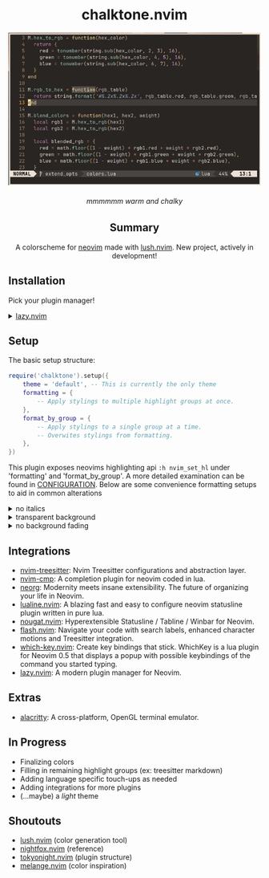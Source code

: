<div align='center'>

# chalktone.nvim

![chalktone_demo](/assets/chalktone_1.png)

###### mmmmmm warm and chalky

## Summary

A colorscheme for [neovim](https://neovim.io/) made with [lush.nvim](https://github.com/rktjmp/lush.nvim). New project, actively in development!

</div>

## Installation

Pick your plugin manager!


<details>
<summary><a href='https://github.com/folke/lazy.nvim'>lazy.nvim</a></summary>

```lua
'daneofmanythings/chalktone.nvim',
priority = 1000,
lazy = false,
config = function()
    require('chalktone').setup()
    vim.g.colorscheme('chalktone')
end
```
</details>


## Setup

The basic setup structure:
```lua
require('chalktone').setup({
    theme = 'default', -- This is currently the only theme
    formatting = {
        -- Apply stylings to multiple highlight groups at once.
    },
    format_by_group = {
        -- Apply stylings to a single group at a time. 
        -- Overwites stylings from formatting. 
    },
})
```

This plugin exposes neovims highlighting api `:h nvim_set_hl` under 'formatting' and 'format_by_group'.
A more detailed examination can be found in [CONFIGURATION](./CONFIGURTION.md). Below are some convenience formatting
setups to aid in common alterations

<details>
<summary>no italics</summary>

```lua
...
    formatting = {
        builtin_strings = {
            styling = { italic = false },
        },
    },
...

```
</details>

<details>
<summary>transparent background</summary>

```lua
...
    formatting = {
        builtin_transparent = {
            styling = { bg = 'None' },
        },
    },
...
```
</details>

<details>
<summary>no background fading</summary>

```lua
...
    formatting = {
        builtin_bg_fading = {
            styling = { link = 'Normal' },
        },
    },
...
```

</details>

## Integrations

- [nvim-treesitter](https://github.com/nvim-treesitter/nvim-treesitter): Nvim Treesitter configurations and abstraction layer.
- [nvim-cmp](https://github.com/hrsh7th/nvim-cmp): A completion plugin for neovim coded in lua.
- [neorg](https://github.com/nvim-neorg/neorg/tree/main): Modernity meets insane extensibility. The future of organizing your life in Neovim.
- [lualine.nvim](https://github.com/nvim-lualine/lualine.nvim): A blazing fast and easy to configure neovim statusline plugin written in pure lua.
- [nougat.nvim](https://github.com/MunifTanjim/nougat.nvim/tree/main): Hyperextensible Statusline / Tabline / Winbar for Neovim.
- [flash.nvim](https://github.com/folke/flash.nvim): Navigate your code with search labels, enhanced character motions and Treesitter integration.
- [which-key.nvim](https://github.com/folke/which-key.nvim): Create key bindings that stick. WhichKey is a lua plugin for Neovim 0.5 that displays a popup with possible keybindings of the command you started typing.
- [lazy.nvim](https://github.com/folke/lazy.nvim): A modern plugin manager for Neovim.

## Extras

- [alacritty](https://github.com/alacritty/alacritty): A cross-platform, OpenGL terminal emulator.


## In Progress

- Finalizing colors
- Filling in remaining highlight groups (ex: treesitter markdown)
- Adding language specific touch-ups as needed
- Adding integrations for more plugins
- (...maybe) a *light* theme

## Shoutouts

- [lush.nvim](https://github.com/rktjmp/lush.nvim) (color generation tool)
- [nightfox.nvim](https://github.com/EdenEast/nightfox.nvim) (reference)
- [tokyonight.nvim](https://github.com/folke/tokyonight.nvim) (plugin structure)
- [melange.nvim](https://github.com/savq/melange-nvim) (color inspiration)

